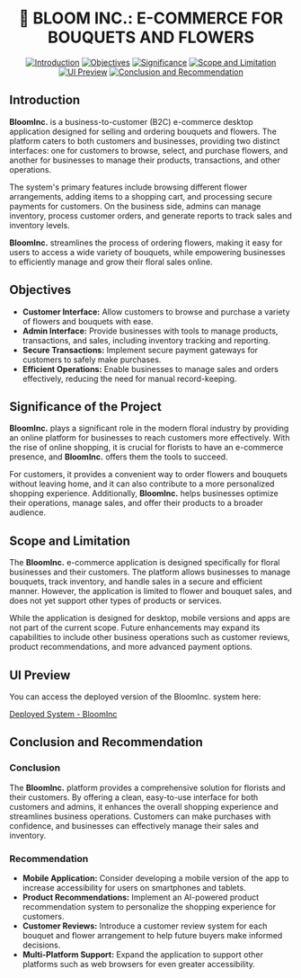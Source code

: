 <div align="center">
  <h1>🌸 BLOOM INC.: E-COMMERCE FOR BOUQUETS AND FLOWERS</h1>
</div>

<div align="center">

[![Introduction](https://img.shields.io/badge/Introduction-blue?style=for-the-badge)](#introduction)
[![Objectives](https://img.shields.io/badge/Objectives-green?style=for-the-badge)](#objectives)
[![Significance](https://img.shields.io/badge/Significance-yellow?style=for-the-badge)](#significance)
[![Scope and Limitation](https://img.shields.io/badge/Scope%20and%20Limitation-red?style=for-the-badge)](#scope-and-limitation)
[![UI Preview](https://img.shields.io/badge/UI%20Preview-gray?style=for-the-badge)](#ui-preview)
[![Conclusion and Recommendation](https://img.shields.io/badge/Conclusion%20and%20Recommendation-pink?style=for-the-badge)](#conclusion-and-recommendation)

</div>

## Introduction <a name="introduction"></a>

**BloomInc.** is a business-to-customer (B2C) e-commerce desktop application designed for selling and ordering bouquets and flowers. The platform caters to both customers and businesses, providing two distinct interfaces: one for customers to browse, select, and purchase flowers, and another for businesses to manage their products, transactions, and other operations.

The system's primary features include browsing different flower arrangements, adding items to a shopping cart, and processing secure payments for customers. On the business side, admins can manage inventory, process customer orders, and generate reports to track sales and inventory levels.

**BloomInc.** streamlines the process of ordering flowers, making it easy for users to access a wide variety of bouquets, while empowering businesses to efficiently manage and grow their floral sales online.

## Objectives <a name="objectives"></a>
- **Customer Interface:** Allow customers to browse and purchase a variety of flowers and bouquets with ease.
- **Admin Interface:** Provide businesses with tools to manage products, transactions, and sales, including inventory tracking and reporting.
- **Secure Transactions:** Implement secure payment gateways for customers to safely make purchases.
- **Efficient Operations:** Enable businesses to manage sales and orders effectively, reducing the need for manual record-keeping.

## Significance of the Project <a name="significance"></a>
**BloomInc.** plays a significant role in the modern floral industry by providing an online platform for businesses to reach customers more effectively. With the rise of online shopping, it is crucial for florists to have an e-commerce presence, and **BloomInc.** offers them the tools to succeed.

For customers, it provides a convenient way to order flowers and bouquets without leaving home, and it can also contribute to a more personalized shopping experience. Additionally, **BloomInc.** helps businesses optimize their operations, manage sales, and offer their products to a broader audience.

## Scope and Limitation <a name="scope-and-limitation"></a>
The **BloomInc.** e-commerce application is designed specifically for floral businesses and their customers. The platform allows businesses to manage bouquets, track inventory, and handle sales in a secure and efficient manner. However, the application is limited to flower and bouquet sales, and does not yet support other types of products or services.

While the application is designed for desktop, mobile versions and apps are not part of the current scope. Future enhancements may expand its capabilities to include other business operations such as customer reviews, product recommendations, and more advanced payment options.

## UI Preview <a name="ui-preview"></a>

You can access the deployed version of the BloomInc. system here:

<a href="https://bloominc-1c74a.web.app" target="_blank">Deployed System - BloomInc</a>

## Conclusion and Recommendation <a name="conclusion-and-recommendation"></a>

### Conclusion

The **BloomInc.** platform provides a comprehensive solution for florists and their customers. By offering a clean, easy-to-use interface for both customers and admins, it enhances the overall shopping experience and streamlines business operations. Customers can make purchases with confidence, and businesses can effectively manage their sales and inventory.

### Recommendation
- **Mobile Application:** Consider developing a mobile version of the app to increase accessibility for users on smartphones and tablets.
- **Product Recommendations:** Implement an AI-powered product recommendation system to personalize the shopping experience for customers.
- **Customer Reviews:** Introduce a customer review system for each bouquet and flower arrangement to help future buyers make informed decisions.
- **Multi-Platform Support:** Expand the application to support other platforms such as web browsers for even greater accessibility.

